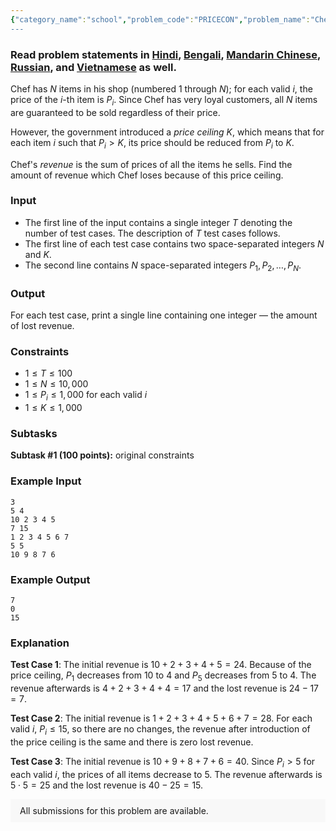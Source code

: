 ```yaml
---
{"category_name":"school","problem_code":"PRICECON","problem_name":"Chef and Price Control","problemComponents":{"constraints":"","constraintsState":false,"subtasks":"","subtasksState":false,"inputFormat":"","inputFormatState":false,"outputFormat":"","outputFormatState":false,"sampleTestCases":{"0":{"id":1,"input":"3\r\n5 4\r\n10 2 3 4 5\r\n7 15\r\n1 2 3 4 5 6 7\r\n5 5\r\n10 9 8 7 6","output":"7\r\n0\r\n15","explanation":"**Test Case 1**: The initial revenue is $10 + 2 + 3 + 4 + 5 = 24$. Because of the price ceiling, $P_1$ decreases from $10$ to $4$ and $P_5$ decreases from $5$ to $4$. The revenue afterwards is $4 + 2 + 3 + 4 + 4 = 17$ and the lost revenue is $24 - 17 = 7$.\r\n\r\n**Test Case 2**: The initial revenue is $1 + 2 + 3 + 4 + 5 + 6 + 7 = 28$. For each valid $i$, $P_i \\le 15$, so there are no changes, the revenue after introduction of the price ceiling is the same and there is zero lost revenue.\r\n\r\n**Test Case 3**: The initial revenue is $10 + 9 + 8 + 7 + 6 = 40$. Since $P_i \\gt 5$ for each valid $i$, the prices of all items decrease to $5$. The revenue afterwards is $5 \\cdot 5 = 25$ and the lost revenue is $40 - 25 = 15$.","isDeleted":false}}},"video_editorial_url":"https://youtu.be/_gEBpEw8bDU","languages_supported":{"0":"CPP14","1":"C","2":"JAVA","3":"PYTH 3.6","4":"CPP17","5":"PYTH","6":"PYP3","7":"CS2","8":"ADA","9":"PYPY","10":"TEXT","11":"PAS fpc","12":"NODEJS","13":"RUBY","14":"PHP","15":"GO","16":"HASK","17":"TCL","18":"PERL","19":"SCALA","20":"LUA","21":"kotlin","22":"BASH","23":"JS","24":"LISP sbcl","25":"rust","26":"PAS gpc","27":"BF","28":"CLOJ","29":"R","30":"D","31":"CAML","32":"FORT","33":"ASM","34":"swift","35":"FS","36":"WSPC","37":"LISP clisp","38":"SQL","39":"SCM guile","40":"PERL6","41":"ERL","42":"CLPS","43":"ICK","44":"NICE","45":"PRLG","46":"ICON","47":"COB","48":"SCM chicken","49":"PIKE","50":"SCM qobi","51":"ST","52":"SQLQ","53":"NEM"},"max_timelimit":1,"source_sizelimit":50000,"problem_author":"aryanag_adm","problem_tester":"","date_added":"4-06-2020","tags":{"0":"aryanag_adm","1":"cakewalk","2":"implementation","3":"june20","4":"rajarshi_basu"},"problem_difficulty_level":"Cakewalk","best_tag":"","editorial_url":"https://discuss.codechef.com/problems/PRICECON","time":{"view_start_date":1592213402,"submit_start_date":1592213402,"visible_start_date":1592213402,"end_date":1735669800},"is_direct_submittable":false,"problemDiscussURL":"https://discuss.codechef.com/search?q=PRICECON","is_proctored":false,"visitedContests":{},"layout":"problem"}
---
```

### Read problem statements in [Hindi](https://www.codechef.com/download/translated/JUNE20/hindi/PRICECON.pdf), [Bengali](https://www.codechef.com/download/translated/JUNE20/bengali/PRICECON.pdf), [Mandarin Chinese](https://www.codechef.com/download/translated/JUNE20/mandarin/PRICECON.pdf), [Russian](https://www.codechef.com/download/translated/JUNE20/russian/PRICECON.pdf), and [Vietnamese](https://www.codechef.com/download/translated/JUNE20/vietnamese/PRICECON.pdf) as well.

Chef has $N$ items in his shop (numbered $1$ through $N$); for each valid $i$, the price of the $i$-th item is $P_i$. Since Chef has very loyal customers, all $N$ items are guaranteed to be sold regardless of their price.

However, the government introduced a *price ceiling* $K$, which means that for each item $i$ such that $P_i \gt K$, its price should be reduced from $P_i$ to $K$.

Chef's *revenue* is the sum of prices of all the items he sells. Find the amount of revenue which Chef loses because of this price ceiling.

### Input
- The first line of the input contains a single integer $T$ denoting the number of test cases. The description of $T$ test cases follows.
- The first line of each test case contains two space-separated integers $N$ and $K$.
- The second line contains $N$ space-separated integers $P_1, P_2, \ldots, P_N$.

### Output
For each test case, print a single line containing one integer ― the amount of lost revenue.

### Constraints
- $1 \le T \le 100$
- $1 \le N \le 10,000$
- $1 \le P_i \le 1,000$ for each valid $i$
- $1 \le K \le 1,000$

### Subtasks
**Subtask #1 (100 points):** original constraints

### Example Input
```
3
5 4
10 2 3 4 5
7 15
1 2 3 4 5 6 7
5 5
10 9 8 7 6
```

### Example Output
```
7
0
15
```

### Explanation
**Test Case 1**: The initial revenue is $10 + 2 + 3 + 4 + 5 = 24$. Because of the price ceiling, $P_1$ decreases from $10$ to $4$ and $P_5$ decreases from $5$ to $4$. The revenue afterwards is $4 + 2 + 3 + 4 + 4 = 17$ and the lost revenue is $24 - 17 = 7$.

**Test Case 2**: The initial revenue is $1 + 2 + 3 + 4 + 5 + 6 + 7 = 28$. For each valid $i$, $P_i \le 15$, so there are no changes, the revenue after introduction of the price ceiling is the same and there is zero lost revenue.

**Test Case 3**: The initial revenue is $10 + 9 + 8 + 7 + 6 = 40$. Since $P_i \gt 5$ for each valid $i$, the prices of all items decrease to $5$. The revenue afterwards is $5 \cdot 5 = 25$ and the lost revenue is $40 - 25 = 15$.

<aside style='background: #f8f8f8;padding: 10px 15px;'><div>All submissions for this problem are available.</div></aside>